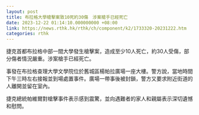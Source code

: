 ```yaml
---
layout: post
title: 布拉格大學槍擊案致10死約30傷　涉案槍手已經死亡
date: 2023-12-22 01:14:10.000000000 +08:00
link: https://news.rthk.hk/rthk/ch/component/k2/1733320-20231222.htm
categories: rthk
---
```


捷克首都布拉格中部一間大學發生槍擊案，造成至少10人死亡，約30人受傷，部分傷者情況嚴重。涉案槍手已經死亡。

事發在布拉格查理大學文學院位於舊城區楊帕拉廣場一座大樓。警方說，當地時間下午三時左右接報並到場處置事件。廣場一帶事後被封鎖，警方又要求附近街道的人離開並留在室內。

捷克總統帕維爾對槍擊事件表示感到震驚，並向遇難者的家人和親屬表示深切遺憾和慰問。
